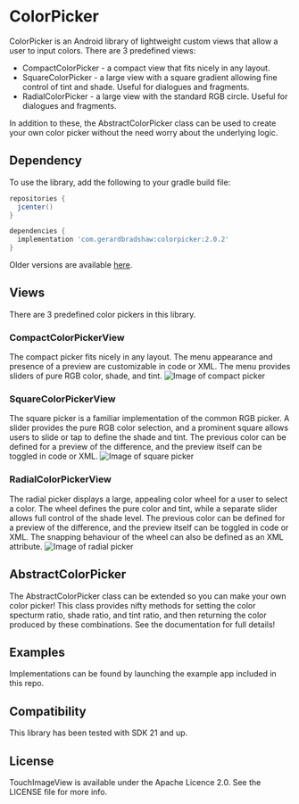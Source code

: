 # ColorPicker
ColorPicker is an Android library of lightweight custom views that allow a user to input colors. There are 3 predefined views:
- CompactColorPicker - a compact view that fits nicely in any layout.
- SquareColorPicker - a large view with a square gradient allowing fine control of tint and shade. Useful for dialogues and fragments.
- RadialColorPicker - a large view with the standard RGB circle. Useful for dialogues and fragments.

In addition to these, the AbstractColorPicker class can be used to create your own color picker without the need worry about the underlying logic.

## Dependency
To use the library, add the following to your gradle build file:
```groovy
repositories {
  jcenter()
}

dependencies {
  implementation 'com.gerardbradshaw:colorpicker:2.0.2'
}
```

Older versions are available [here](https://bintray.com/gerardb/Android/ColorPickerView).

## Views
There are 3 predefined color pickers in this library.
### CompactColorPickerView
The compact picker fits nicely in any layout. The menu appearance and presence of a preview are customizable in code or XML. The menu provides sliders of pure RGB color, shade, and tint.
![Image of compact picker](https://i.imgur.com/DikwOe4.gifv)

### SquareColorPickerView
The square picker is a familiar implementation of the common RGB picker. A slider provides the pure RGB color selection, and a prominent square allows users to slide or tap to define the shade and tint. The previous color can be defined for a preview of the difference, and the preview itself can be toggled in code or XML.
![Image of square picker](https://i.imgur.com/jfUphg9.gifv)

### RadialColorPickerView
The radial picker displays a large, appealing color wheel for a user to select a color. The wheel defines the pure color and tint, while a separate slider allows full control of the shade level. The previous color can be defined for a preview of the difference, and the preview itself can be toggled in code or XML. The snapping behaviour of the wheel can also be defined as an XML attribute.
![Image of radial picker](https://i.imgur.com/1vIHjpD.gifv)

## AbstractColorPicker
The AbstractColorPicker class can be extended so you can make your own color picker! This class provides nifty methods for setting the color specturm ratio, shade ratio, and tint ratio, and then returning the color produced by these combinations. See the documentation for full details!

## Examples
Implementations can be found by launching the example app included in this repo.

## Compatibility
This library has been tested with SDK 21 and up.

## License
TouchImageView is available under the Apache Licence 2.0. See the LICENSE file for more info.
